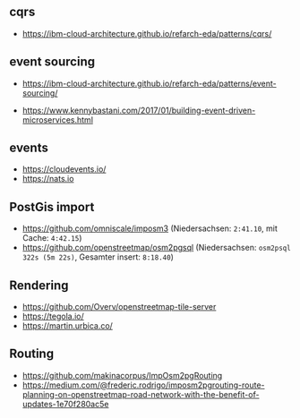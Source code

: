 
## cqrs

- https://ibm-cloud-architecture.github.io/refarch-eda/patterns/cqrs/

## event sourcing

- https://ibm-cloud-architecture.github.io/refarch-eda/patterns/event-sourcing/

- https://www.kennybastani.com/2017/01/building-event-driven-microservices.html

## events

- https://cloudevents.io/
- https://nats.io

## PostGis import

- https://github.com/omniscale/imposm3 (Niedersachsen: `2:41.10`, mit Cache: `4:42.15`)
- https://github.com/openstreetmap/osm2pgsql (Niedersachsen: `osm2psql 322s (5m 22s)`, Gesamter insert: `8:18.40`)

## Rendering

- https://github.com/Overv/openstreetmap-tile-server
- https://tegola.io/
- https://martin.urbica.co/

## Routing

- https://github.com/makinacorpus/ImpOsm2pgRouting
- https://medium.com/@frederic.rodrigo/imposm2pgrouting-route-planning-on-openstreetmap-road-network-with-the-benefit-of-updates-1e70f280ac5e

